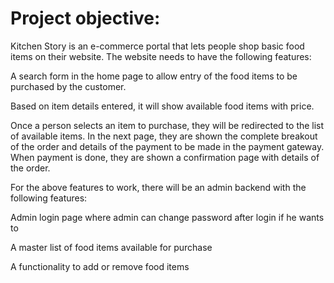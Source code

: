 # Project objective:

Kitchen Story is an e-commerce portal that lets people shop  basic food items on their website. The website needs to have the following features:

     

A search form in the home page to allow entry of the food items to be purchased by the customer.

Based on item details entered, it will show available food items with  price.

Once a person selects an item to purchase, they will be redirected to the list of available items. In the next page, they are shown the complete breakout of the order and details of the payment to be made in the payment gateway. When payment is done, they are shown a confirmation page with details of the order.

  

For the above features to work, there will be an admin backend with the following features:

Admin login page where admin can change password after login if he wants to

A master list of food items available for purchase

A functionality to add or remove food items

     
